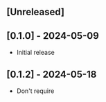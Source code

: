 ## [Unreleased]

## [0.1.0] - 2024-05-09

- Initial release

## [0.1.2] - 2024-05-18
- Don't require 